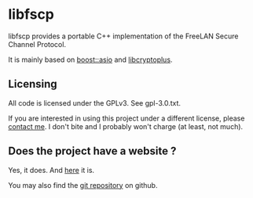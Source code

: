 libfscp
=======

libfscp provides a portable C++ implementation of the FreeLAN Secure Channel Protocol.

It is mainly based on [boost::asio](http://www.boost.org/doc/libs/1_46_1/doc/html/boost_asio.html) and [libcryptoplus](https://github.com/ereOn/libcryptoplus).

Licensing
---------

All code is licensed under the GPLv3. See gpl-3.0.txt.

If you are interested in using this project under a different license, please [contact me](mailto:julien.kauffmann__AT__freelan.org). I don't bite and I probably won't charge (at least, not much).

Does the project have a website ?
---------------------------------

Yes, it does. And [here](http://www.freelan.org/index.php?page=libfscp) it is. 

You may also find the [git repository](https://github.com/ereOn/libfscp) on github.
